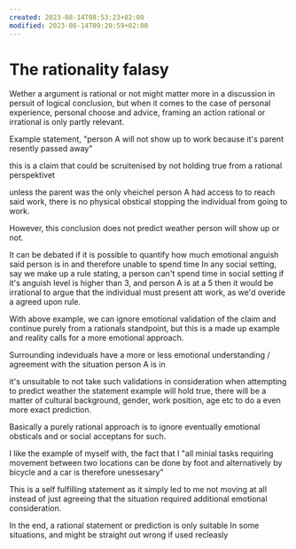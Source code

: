 ```yaml
---
created: 2023-08-14T08:53:23+02:00
modified: 2023-08-14T09:20:59+02:00
---
```


# The rationality falasy

Wether a argument is rational or not might matter more in a discussion in persuit of logical conclusion, but when it comes to the case of personal experience, personal choose and advice, framing an action rational or irrational is only partly relevant.

Example statement, "person A will not show up to work because it's parent resently passed away"

this is a claim that could be scruitenised by not holding true from a rational perspektivet 

unless the parent was the only vheichel person A had access to to reach said work, there is no physical obstical stopping the individual from going to work.

However, this conclusion does not predict weather person will show up or not.

It can be debated if it is possible to quantify how much emotional anguish said person is in and therefore unable to spend time In any social setting, say we make up a rule stating, a person can't spend time in social setting if it's anguish level is higher than 3, and person A is at a 5 then it would be irrational to argue that the individual must present att work, as we'd overide a agreed upon rule.

With above example, we can ignore emotional validation of the claim and continue purely from a rationals standpoint, but this is a made up example and reality calls for a more emotional approach.

Surrounding indeviduals have a more or less emotional understanding / agreement with the situation person A is in

 it's unsuitable to not take such validations in consideration when attempting to predict weather the statement example will hold true, there will be a matter of cultural background, gender, work position, age etc to do a even more exact prediction.

Basically a purely rational approach is to ignore eventually emotional obsticals and or social acceptans for such. 

I like the example of myself with, the fact that I
"all minial tasks requiring movement between two locations can be done by foot and alternatively by bicycle and a car is therefore unessesary"

This is a self fulfilling statement as it simply led to me not moving at all instead of just agreeing that the situation required additional emotional consideration.

In the end, a rational statement or prediction is only suitable In some situations, and might be straight out wrong if used recleasly
